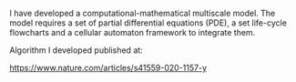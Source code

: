 I have developed a computational-mathematical multiscale model. The model requires a set of partial differential equations (PDE), a set life-cycle flowcharts and a cellular automaton framework to integrate them.

Algorithm I developed published at:

https://www.nature.com/articles/s41559-020-1157-y
